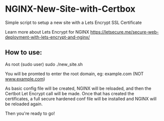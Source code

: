 # NGINX-New-Site-with-Certbox
Simple script to setup a new site with a Lets Encrypt SSL Certificate


Learn more about Lets Encrypt for NGINX
https://letsecure.me/secure-web-deployment-with-lets-encrypt-and-nginx/

## How to use:
As root (sudo user)
sudo ./new_site.sh

You will be promted to enter the root domain, eg: example.com (NOT www.example.com)

As basic config file will be created, NGINX will be reloaded, and then the Certbot Let Encrypt call will be made. 
Once that has created the certificates, a full secure hardened conf file will be installed and NGINX will be reloaded again. 

Then you're ready to go!
